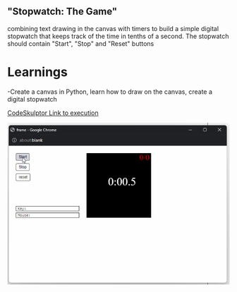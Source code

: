 ## "Stopwatch: The Game"
combining text drawing in the canvas with timers to build a simple digital stopwatch that keeps track of the time in tenths of a second. The stopwatch should contain "Start", "Stop" and "Reset" buttons

# Learnings
-Create a canvas in Python, learn how to draw on the canvas, create a digital stopwatch

[CodeSkulptor Link to execution](https://py2.codeskulptor.org/#user49_4iJJ2eMZvdbQFwm.py)

![](./demo.gif)
